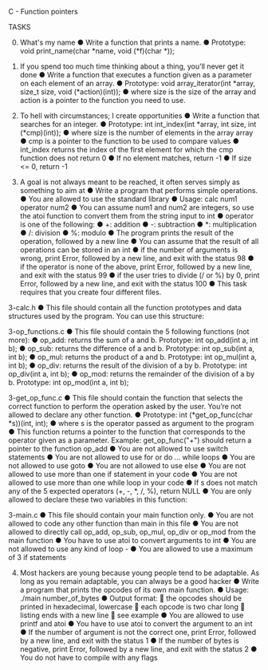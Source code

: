 C - Function pointers

TASKS

0. What's my name
●	Write a function that prints a name.
●	Prototype: void print_name(char *name, void (*f)(char *));

1. If you spend too much time thinking about a thing, you'll never get it done
●	Write a function that executes a function given as a parameter on each element of an array.
●	Prototype: void array_iterator(int *array, size_t size, void (*action)(int));
●	where size is the size of the array and action is a pointer to the function you need to use.

2. To hell with circumstances; I create opportunities
●	Write a function that searches for an integer.
●	Prototype: int int_index(int *array, int size, int (*cmp)(int));
●	where size is the number of elements in the array array
●	cmp is a pointer to the function to be used to compare values
●	int_index returns the index of the first element for which the cmp function does not return 0
●	If no element matches, return -1
●	If size <= 0, return -1

3. A goal is not always meant to be reached, it often serves simply as something to aim at
●	Write a program that performs simple operations.
●	You are allowed to use the standard library
●	Usage: calc num1 operator num2
●	You can assume num1 and num2 are integers, so use the atoi function to convert them from the string input to int
●	operator is one of the following:
●	+: addition
●	-: subtraction
●	*: multiplication
●	/: division
●	%: modulo
●	The program prints the result of the operation, followed by a new line
●	You can assume that the result of all operations can be stored in an int
●	if the number of arguments is wrong, print Error, followed by a new line, and exit with the status 98
●	if the operator is none of the above, print Error, followed by a new line, and exit with the status 99
●	if the user tries to divide (/ or %) by 0, print Error, followed by a new line, and exit with the status 100
●	This task requires that you create four different files.

3-calc.h
●	This file should contain all the function prototypes and data structures used by the program. You can use this structure:

3-op_functions.c
●	This file should contain the 5 following functions (not more):
●	op_add: returns the sum of a and b. Prototype: int op_add(int a, int b);
●	op_sub: returns the difference of a and b. Prototype: int op_sub(int a, int b);
●	op_mul: returns the product of a and b. Prototype: int op_mul(int a, int b);
●	op_div: returns the result of the division of a by b. Prototype: int op_div(int a, int b);
●	op_mod: returns the remainder of the division of a by b. Prototype: int op_mod(int a, int b);

3-get_op_func.c
●	This file should contain the function that selects the correct function to perform the operation asked by the user. You’re not allowed to declare any other function.
●	Prototype: int (*get_op_func(char *s))(int, int);
●	where s is the operator passed as argument to the program
●	This function returns a pointer to the function that corresponds to the operator given as a parameter. Example: get_op_func("+") should return a pointer to the function op_add
●	You are not allowed to use switch statements
●	You are not allowed to use for or do ... while loops
●	You are not allowed to use goto
●	You are not allowed to use else
●	You are not allowed to use more than one if statement in your code
●	You are not allowed to use more than one while loop in your code
●	If s does not match any of the 5 expected operators (+, -, *, /, %), return NULL
●	You are only allowed to declare these two variables in this function:

3-main.c
●	This file should contain your main function only.
●	You are not allowed to code any other function than main in this file
●	You are not allowed to directly call op_add, op_sub, op_mul, op_div or op_mod from the main function
●	You have to use atoi to convert arguments to int
●	You are not allowed to use any kind of loop -
●	You are allowed to use a maximum of 3 if statements

4. Most hackers are young because young people tend to be adaptable. As long as you remain adaptable, you can always be a good hacker
●	Write a program that prints the opcodes of its own main function.
●	Usage: ./main number_of_bytes
●	Output format:
	the opcodes should be printed in hexadecimal, lowercase
	each opcode is two char long
	listing ends with a new line
	see example
●	You are allowed to use printf and atoi
●	You have to use atoi to convert the argument to an int
●	If the number of argument is not the correct one, print Error, followed by a new line, and exit with the status 1
●	If the number of bytes is negative, print Error, followed by a new line, and exit with the status 2
●	You do not have to compile with any flags
